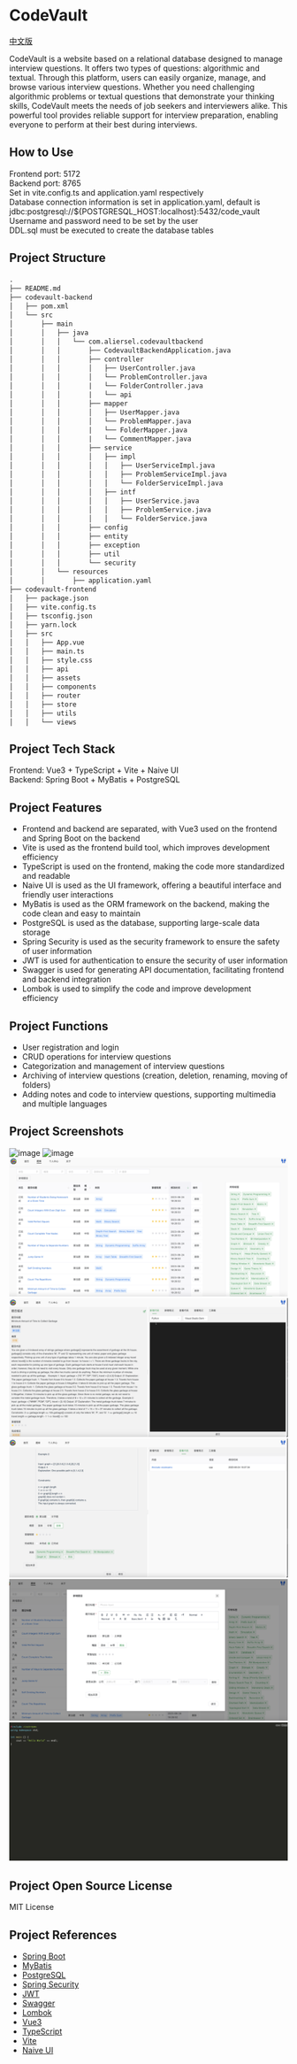 # CodeVault
[中文版](README.zh.md)

CodeVault is a website based on a relational database designed to manage interview questions. It offers two types of questions: algorithmic and textual. Through this platform, users can easily organize, manage, and browse various interview questions. Whether you need challenging algorithmic problems or textual questions that demonstrate your thinking skills, CodeVault meets the needs of job seekers and interviewers alike. This powerful tool provides reliable support for interview preparation, enabling everyone to perform at their best during interviews.

## How to Use
Frontend port: 5172  
Backend port: 8765  
Set in vite.config.ts and application.yaml respectively  
Database connection information is set in application.yaml, default is
jdbc:postgresql://${POSTGRESQL_HOST:localhost}:5432/code_vault  
Username and password need to be set by the user  
DDL.sql must be executed to create the database tables  

## Project Structure
```
.
├── README.md
├── codevault-backend
│   ├── pom.xml
│   └── src
│       ├── main
│       │   ├── java
│       │   │   └── com.aliersel.codevaultbackend
│       │   │       ├── CodevaultBackendApplication.java
│       │   │       ├── controller
│       │   │       │   ├── UserController.java
│       │   │       │   └── ProblemController.java
│       │   │       |   └── FolderController.java
│       │   │       |   └── api
│       │   │       ├── mapper
│       │   │       │   ├── UserMapper.java
│       │   │       │   └── ProblemMapper.java
│       │   │       |   └── FolderMapper.java
│       │   │       |   └── CommentMapper.java
│       │   │       ├── service
│       │   │       │   ├── impl
│       │   │       │   │   ├── UserServiceImpl.java
│       │   │       │   │   ├── ProblemServiceImpl.java
│       │   │       │   │   └── FolderServiceImpl.java
│       │   │       │   ├── intf
│       │   │       │   │   ├── UserService.java
│       │   │       │   │   ├── ProblemService.java
│       │   │       │   │   └── FolderService.java
│       │   │       ├── config
│       │   │       ├── entity
│       │   │       ├── exception
│       │   │       ├── util
│       │   │       └── security
│       │   └── resources
│       │       ├── application.yaml
├── codevault-frontend
│   ├── package.json
│   ├── vite.config.ts
│   ├── tsconfig.json
│   ├── yarn.lock
│   ├── src
│   │   ├── App.vue
│   │   ├── main.ts
│   │   ├── style.css
│   │   ├── api
│   │   ├── assets
│   │   ├── components
│   │   ├── router
│   │   ├── store
│   │   ├── utils
│   │   └── views

```

## Project Tech Stack
Frontend: Vue3 + TypeScript + Vite + Naive UI  
Backend: Spring Boot + MyBatis + PostgreSQL

## Project Features
- Frontend and backend are separated, with Vue3 used on the frontend and Spring Boot on the backend
- Vite is used as the frontend build tool, which improves development efficiency
- TypeScript is used on the frontend, making the code more standardized and readable
- Naive UI is used as the UI framework, offering a beautiful interface and friendly user interactions
- MyBatis is used as the ORM framework on the backend, making the code clean and easy to maintain
- PostgreSQL is used as the database, supporting large-scale data storage
- Spring Security is used as the security framework to ensure the safety of user information
- JWT is used for authentication to ensure the security of user information
- Swagger is used for generating API documentation, facilitating frontend and backend integration
- Lombok is used to simplify the code and improve development efficiency

## Project Functions
- User registration and login
- CRUD operations for interview questions
- Categorization and management of interview questions
- Archiving of interview questions (creation, deletion, renaming, moving of folders)
- Adding notes and code to interview questions, supporting multimedia and multiple languages

## Project Screenshots
![image](./screenshots/login.png)
![image](./screenshots/register.png)
![image](./screenshots/problemset.png)
![image](./screenshots/problem-details.png)
![image](./screenshots/problem-edit.png)
![image](./screenshots/problem-add.png)
![image](./screenshots/code-display.png)

## Project Open Source License
MIT License

## Project References
- [Spring Boot](https://spring.io/projects/spring-boot)
- [MyBatis](https://mybatis.org/mybatis-3/)
- [PostgreSQL](https://www.postgresql.org/)
- [Spring Security](https://spring.io/projects/spring-security)
- [JWT](https://jwt.io/)
- [Swagger](https://swagger.io/)
- [Lombok](https://projectlombok.org/)
- [Vue3](https://v3.vuejs.org/)
- [TypeScript](https://www.typescriptlang.org/)
- [Vite](https://vitejs.dev/)
- [Naive UI](https://www.naiveui.com/)
